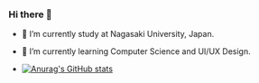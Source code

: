 ### Hi there 👋
- 🔭 I’m currently study at Nagasaki University, Japan. 
- 🌱 I’m currently learning Computer Science and UI/UX Design.

- [![Anurag's GitHub stats](https://github-readme-stats.vercel.app/api?username=ut42univ&count_private=true&show_icons=true)](https://github.com/anuraghazra/github-readme-stats)

<!--
**ut42univ/ut42univ** is a ✨ _special_ ✨ repository because its `README.md` (this file) appears on your GitHub profile.

Here are some ideas to get you started:


- 👯 I’m looking to collaborate on ...
- 🤔 I’m looking for help with ...
- 💬 Ask me about ...
- 📫 How to reach me: ...
- 😄 Pronouns: ...
- ⚡ Fun fact: ...
-->
